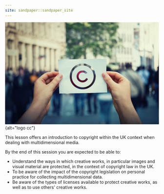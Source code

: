 ```yaml
---
site: sandpaper::sandpaper_site
---
```


![&copy; 1STunningART from AdobeStock](episodes/fig/AdobeStock_270961762.jpeg){alt="logo cc"}

This lesson offers an 
introduction to copyright within
the UK context 
when dealing with 
multidimensional media. 

By the end of this session you are expected to be able to:

- Understand the ways in which creative works, in particular images and visual material
are protected, in the context of copyright law in the UK.
- To be aware of the impact of the 
copyright legislation on personal
practice for collecting 
multidimensional data.
- Be aware of the types of licenses available to protect creative works,
as well as to use others' creative works.




